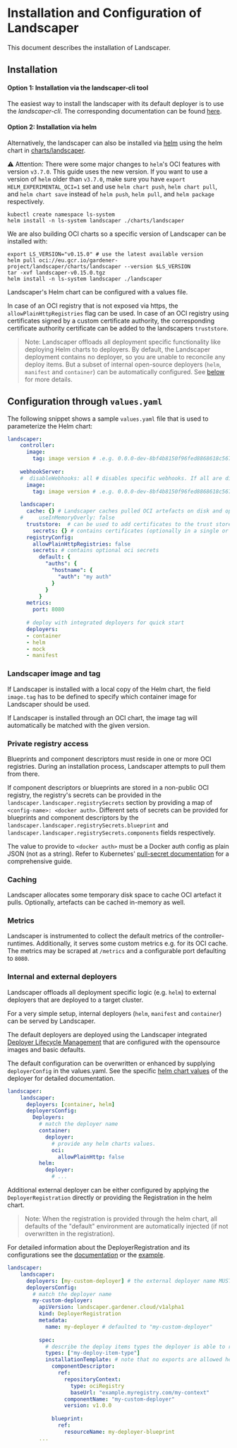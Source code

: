 # Installation and Configuration of Landscaper

This document describes the installation of Landscaper.

## Installation

#### Option 1: Installation via the landscaper-cli tool
The easiest way to install the landscaper with its default deployer is to use the _landscaper-cli_. The corresponding 
documentation can be found 
[here](https://github.com/gardener/landscapercli/blob/master/docs/commands/quickstart/install.md).

#### Option 2: Installation via helm
Alternatively, the landscaper can also be installed via [helm](https://helm.sh/) using the helm chart in 
[charts/landscaper](../../charts/landscaper).

:warning: Attention: There were some major changes to `helm`'s OCI features with version `v3.7.0`. This guide uses the 
new version. If you want to use a version of `helm` older than `v3.7.0`, make sure you have 
`export HELM_EXPERIMENTAL_OCI=1` set and use `helm chart push`, `helm chart pull`, and `helm chart save` instead of 
`helm push`, `helm pull`, and `helm package` respectively.

```
kubectl create namespace ls-system
helm install -n ls-system landscaper ./charts/landscaper
```

We are also building OCI charts so a specific version of Landscaper can be installed with:

```
export LS_VERSION="v0.15.0" # use the latest available version
helm pull oci://eu.gcr.io/gardener-project/landscaper/charts/landscaper --version $LS_VERSION
tar -xvf landscaper-v0.15.0.tgz
helm install -n ls-system landscaper ./landscaper
```

Landscaper's Helm chart can be configured with a values file.

In case of an OCI registry that is not exposed via https, the `allowPlainHttpRegistries` flag can be used. In case
of an OCI registry using certificates signed by a custom certificate authority, the corresponding certificate authority 
certificate can be added to the landscapers `truststore`. 

> Note: Landscaper offloads all deployment specific functionality like deploying Helm charts to deployers.
> By default, the Landscaper deployment contains no deployer, so you are unable to reconcile any deploy items. 
> But a subset of internal open-source deployers (`helm`, `manifest` and `container`) can be automatically configured. 
> See [below](#internal-and-external-deployers) for more details.

## Configuration through `values.yaml`

The following snippet shows a sample `values.yaml` file that is used to parameterize the Helm chart:

```yaml
landscaper:
    controller:
      image:
        tag: image version # .e.g. 0.0.0-dev-8bf4b8150f96fed8868618c56787b81fa4e095e6
    
    webhookServer:
    #  disableWebhooks: all # disables specific webhooks. If all are disabled the webhook server is not deployed
      image:
        tag: image version # .e.g. 0.0.0-dev-8bf4b8150f96fed8868618c56787b81fa4e095e6
    
    landscaper:
      cache: {} # Landscaper caches pulled OCI artefacts on disk and optionally in-memory
    #     useInMemoryOverly: false
      truststore:  # can be used to add certificates to the trust store of the landscaper
        secrets: {} # contains certificates (optionally in a single or multiple secrets)
      registryConfig:
        allowPlainHttpRegistries: false
        secrets: # contains optional oci secrets
          default: {
            "auths": {
              "hostname": {
                "auth": "my auth"
              }
            }
          }
      metrics:
        port: 8080  
    
      # deploy with integrated deployers for quick start
      deployers: 
      - container
      - helm
      - mock
      - manifest 
```

### Landscaper image and tag

If Landscaper is installed with a local copy of the Helm chart, the field `image.tag` has to be defined to specify which 
container image for Landscaper should be used.

If Landscaper is installed through an OCI chart, the image tag will automatically be matched with the given version.

### Private registry access

Blueprints and component descriptors must reside in one or more OCI registries. During an installation process, 
Landscaper attempts to pull them from there. 

If component descriptors or blueprints are stored in a non-public OCI registry, the registry's secrets can be provided 
in the `landscaper.landscaper.registrySecrets` section by providing a map of `<config-name>: <docker auth>`. Different 
sets of secrets can be provided for blueprints and component descriptors by the 
`landscaper.landscaper.registrySecrets.blueprint` and `landscaper.landscaper.registrySecrets.components` fields respectively.

The value to provide to `<docker auth>` must be a Docker auth config as plain JSON (not as a string). Refer to Kubernetes' 
[pull-secret documentation](https://kubernetes.io/docs/tasks/configure-pod-container/pull-image-private-registry/#log-in-to-docker) 
for a comprehensive guide.

### Caching
Landscaper allocates some temporary disk space to cache OCI artefact it pulls. Optionally, artefacts can be cached 
in-memory as well.

### Metrics
Landscaper is instrumented to collect the default metrics of the controller-runtimes. Additionally, it serves some 
custom metrics e.g. for its OCI cache. The metrics may be scraped at `/metrics` and a configurable port defaulting to `8080`.

### Internal and external deployers

Landscaper offloads all deployment specific logic (e.g. `helm`) to external deployers that are deployed to a target cluster.

For a very simple setup, internal deployers (`helm`, `manifest` and `container`) can be served by Landscaper.

The default deployers are deployed using the Landscaper integrated 
[Deployer Lifecycle Management](../technical/deployer_lifecycle_management.md) that are configured with the opensource 
images and basic defaults.

The default configuration can be overwritten or enhanced by supplying `deployerConfig` in the values.yaml.
See the specific [helm chart values](../../charts) of the deployer for detailed documentation.
```yaml
landscaper:
    landscaper:
      deployers: [container, helm]
      deployersConfig:
        Deployers:
          # match the deployer name
          container:
            deployer:
              # provide any helm charts values.
              oci:
                allowPlainHttp: false
          helm:
            deployer:
              # ...
```

Additional external deployer can be either configured by applying the `DeployerRegistration` directly or providing the Registration in the helm chart.

> Note: When the registration is provided through the helm chart, all defaults of the "default" environment are automatically injected (if not overwritten in the registration).

For detailed information about the DeployerRegistration and its configurations see the [documentation](../technical/deployer_lifecycle_management.md) or the [example](../../examples/80-Example-DeployerRegistration.yaml).

```yaml
landscaper:
    landscaper:
      deployers: [my-custom-deployer] # the external deployer name MUST be set.
      deployersConfig:
        # match the deployer name
        my-custom-deployer: 
          apiVersion: landscaper.gardener.cloud/v1alpha1
          kind: DeployerRegistration
          metadata:
            name: my-deployer # defaulted to "my-custom-deployer"
            
          spec:
            # describe the deploy items types the deployer is able to reconcile
            types: ["my-deploy-item-type"]
            installationTemplate: # note that no exports are allowed here.
              componentDescriptor:
                ref:
                  repositoryContext:
                    type: ociRegistry
                    baseUrl: "example.myregistry.com/my-context"
                  componentName: "my-custom-deployer"
                  version: v1.0.0
    
              blueprint:
                ref:
                  resourceName: my-deployer-blueprint
          ...
```

